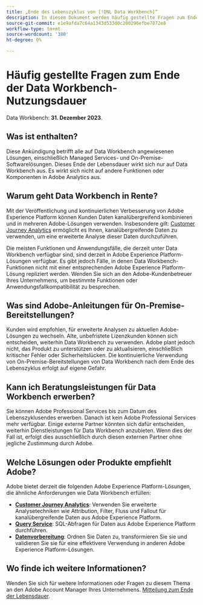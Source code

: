 ```yaml
---
title: „Ende des Lebenszyklus von [!DNL Data Workbench]“
description: In diesem Dokument werden häufig gestellte Fragen zum Ende der Lebensdauer von [!DNL Data Workbench].
source-git-commit: e1e9afda7c64a1343d533d0c200296efbe7872e8
workflow-type: tm+mt
source-wordcount: '380'
ht-degree: 0%

---
```



# Häufig gestellte Fragen zum Ende der Data Workbench-Nutzungsdauer

Data Workbench: **31. Dezember 2023**.

## Was ist enthalten?

Diese Ankündigung betrifft alle auf Data Workbench angewiesenen Lösungen, einschließlich Managed Services- und On-Premise-Softwarelösungen. Dieses Ende der Lebensdauer wirkt sich nur auf Data Workbench aus. Es wirkt sich nicht auf andere Funktionen oder Komponenten in Adobe Analytics aus.

## Warum geht Data Workbench in Rente?

Mit der Veröffentlichung und kontinuierlichen Verbesserung von Adobe Experience Platform können Kunden Daten kanalübergreifend kombinieren und in mehreren Adobe-Lösungen verwenden. Insbesondere gilt: [Customer Journey Analytics](https://experienceleague.adobe.com/docs/analytics-platform/using/cja-landing.html) ermöglicht es Ihnen, kanalübergreifende Daten zu verwenden, um eine erweiterte Analyse dieser Daten durchzuführen.

Die meisten Funktionen und Anwendungsfälle, die derzeit unter Data Workbench verfügbar sind, sind derzeit in Adobe Experience Platform-Lösungen verfügbar. Es gibt jedoch Fälle, in denen Data Workbench-Funktionen nicht mit einer entsprechenden Adobe Experience Platform-Lösung repliziert werden. Wenden Sie sich an den Adobe-Kundenbetreuer Ihres Unternehmens, um bestimmte Funktionen oder Anwendungsfallkompatibilität zu besprechen.

## Was sind Adobe-Anleitungen für On-Premise-Bereitstellungen?

Kunden wird empfohlen, für erweiterte Analysen zu aktuellen Adobe-Lösungen zu wechseln. Alte, unbefristete Lizenzkunden können sich entscheiden, weiterhin Data Workbench zu verwenden. Adobe plant jedoch nicht, das Produkt zu unterstützen oder zu aktualisieren, einschließlich kritischer Fehler oder Sicherheitslücken. Die kontinuierliche Verwendung von On-Premise-Bereitstellungen von Data Workbench nach dem Ende des Lebenszyklus erfolgt auf eigene Gefahr.

## Kann ich Beratungsleistungen für Data Workbench erwerben?

Sie können Adobe Professional Services bis zum Datum des Lebenszyklusendes erwerben. Danach ist kein Adobe Professional Services mehr verfügbar. Einige externe Partner könnten sich dafür entscheiden, weiterhin Dienstleistungen für Data Workbench anzubieten. Wenn dies der Fall ist, erfolgt dies ausschließlich durch diesen externen Partner ohne jegliche Zustimmung durch Adobe.

## Welche Lösungen oder Produkte empfiehlt Adobe?

Adobe bietet derzeit die folgenden Adobe Experience Platform-Lösungen, die ähnliche Anforderungen wie Data Workbench erfüllen:

* [**Customer Journey Analytics**](https://experienceleague.adobe.com/docs/analytics-platform/using/cja-landing.html): Verwenden Sie erweiterte Analysetechniken wie Attribution, Filter, Fluss und Fallout für kanalübergreifende Daten aus Adobe Experience Platform.
* [**Query Service**](https://experienceleague.adobe.com/docs/experience-platform/query/home.html): SQL-Abfragen für Daten aus Adobe Experience Platform durchführen.
* [**Datenvorbereitung**](https://experienceleague.adobe.com/docs/experience-platform/data-prep/home.html): Ordnen Sie Daten zu, transformieren Sie sie und validieren Sie sie für eine effektivere Verwendung in anderen Adobe Experience Platform-Lösungen.

## Wo finde ich weitere Informationen?

Wenden Sie sich für weitere Informationen oder Fragen zu diesem Thema an den Adobe Account Manager Ihres Unternehmens. [Mitteilung zum Ende der Lebensdauer](https://express.adobe.com/page/GSu6oKOD88GAj/).
